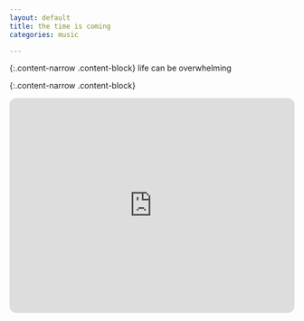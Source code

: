 ```yaml
---
layout: default
title: the time is coming
categories: music

---
```



{:.content-narrow .content-block}
life can be overwhelming

{:.content-narrow .content-block}
<iframe style="border-radius:12px" src="https://open.spotify.com/embed/playlist/4LyOGeYBgAIWmkn5HN9n6M?utm_source=generator" width="100%" height="380" frameBorder="0" allowfullscreen="" allow="autoplay; clipboard-write; encrypted-media; fullscreen; picture-in-picture" loading="lazy"></iframe>
